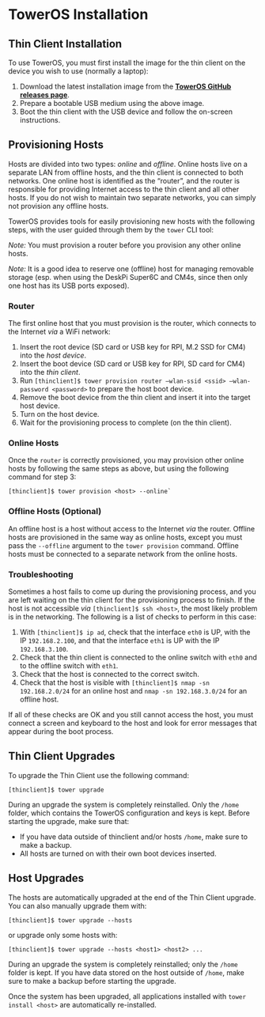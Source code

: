 # TowerOS Installation

## Thin Client Installation

To use TowerOS, you must first install the image for the thin client on the device you wish to use (normally a laptop):

1. Download the latest installation image from the **[TowerOS GitHub releases page](https://github.com/towercomputers/toweros/releases/latest)**.
2. Prepare a bootable USB medium using the above image.
3. Boot the thin client with the USB device and follow the on-screen instructions.

## Provisioning Hosts
Hosts are divided into two types: *online* and *offline*. Online hosts live on a separate LAN from offline hosts, and the thin client is connected to both networks. One online host is identified as the “router”, and the router is responsible for providing Internet access to the thin client and all other hosts. If you do not wish to maintain two separate networks, you can simply not provision any offline hosts.

TowerOS provides tools for easily provisioning new hosts with the following steps, with the user guided through them by the `tower` CLI tool:


*Note:* You must provision a router before you provision any other online hosts.

*Note:* It is a good idea to reserve one (offline) host for managing removable storage (esp. when using the DeskPi Super6C and CM4s, since then only one host has its USB ports exposed).


### Router
The first online host that you must provision is the router, which connects to the Internet _via_ a WiFi network: 

1. Insert the root device (SD card or USB key for RPI, M.2 SSD for CM4) into the *host device*.
2. Insert the boot device (SD card or USB key for RPI, SD card for CM4) into the *thin client*.
3. Run `[thinclient]$ tower provision router –wlan-ssid <ssid> –wlan-password <password>` to prepare the host boot device.
4. Remove the boot device from the thin client and insert it into the target host device.
5. Turn on the host device.
6. Wait for the provisioning process to complete (on the thin client).

### Online Hosts
Once the `router` is correctly provisioned, you may provision other online hosts by following the same steps as above, but using the following command for step 3:

```
[thinclient]$ tower provision <host> --online`
```


### Offline Hosts (Optional)
An offline host is a host without access to the Internet _via_ the router. Offline hosts are provisioned in the same way as online hosts, except you must pass the `--offline` argument to the `tower provision` command. Offline hosts must be connected to a separate network from the online hosts.


### Troubleshooting

Sometimes a host fails to come up during the provisioning process, and you are left waiting on the thin client for the provisioning process to finish. If the host is not accessible _via_ `[thinclient]$ ssh <host>`, the most likely problem is in the networking. The following is a list of checks to perform in this case:

1. With `[thinclient]$ ip ad`, check that the interface `eth0` is UP, with the IP `192.168.2.100`, and that the interface `eth1` is UP with the IP `192.168.3.100`.
1. Check that the thin client is connected to the online switch with `eth0` and to the offline switch with `eth1`.
1. Check that the host is connected to the correct switch.
1. Check that the host is visible with `[thinclient]$ nmap -sn 192.168.2.0/24` for an online host and `nmap -sn 192.168.3.0/24` for an offline host.

If all of these checks are OK and you still cannot access the host, you must connect a screen and keyboard to the host and look for error messages that appear during the boot process.


## Thin Client Upgrades

To upgrade the Thin Client use the following command:

```
[thinclient]$ tower upgrade
```

During an upgrade the system is completely reinstalled. Only the `/home` folder, which contains the TowerOS configuration and keys is kept.
Before starting the upgrade, make sure that:

- If you have data outside of thinclient and/or hosts `/home`, make sure to make a backup.
- All hosts are turned on with their own boot devices inserted.

## Host Upgrades

The hosts are automatically upgraded at the end of the Thin Client upgrade. You can also manually upgrade them with:

```
[thinclient]$ tower upgrade --hosts
```

or upgrade only some hosts with:

```
[thinclient]$ tower upgrade --hosts <host1> <host2> ...
```

During an upgrade the system is completely reinstalled; only the `/home` folder is kept. If you have data stored on the host outside of `/home`, make sure to make a backup before starting the upgrade.
  
Once the system has been upgraded, all applications installed with `tower install <host>` are automatically re-installed.
